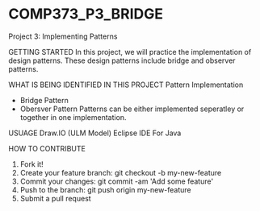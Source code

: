 # COMP373_P3_BRIDGE

Project 3: Implementing Patterns 

GETTING STARTED 
In this project, we will practice the implementation of design patterns. These design patterns include bridge and observer patterns. 

WHAT IS BEING IDENTIFIED IN THIS PROJECT 
Pattern Implementation 
 - Bridge Pattern 
 - Obersver Pattern
  Patterns can be either implemented seperatley or together in one implementation. 

USUAGE 
Draw.IO (ULM Model)
Eclipse IDE For Java 

HOW TO CONTRIBUTE 
1. Fork it!
2. Create your feature branch: git checkout -b my-new-feature
3. Commit your changes: git commit -am 'Add some feature'
4. Push to the branch: git push origin my-new-feature
5. Submit a pull request



